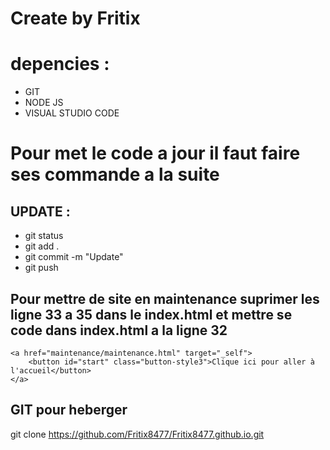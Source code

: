 # Create by Fritix


# depencies :
- GIT
- NODE JS
- VISUAL STUDIO CODE


# Pour met le code a jour il faut faire ses commande a la suite 
## UPDATE : 

- git status
- git add .
- git commit -m "Update" 
- git push


## Pour mettre de site en maintenance suprimer les ligne 33 a 35 dans le index.html et mettre se code dans index.html a la ligne 32 
    
    
    <a href="maintenance/maintenance.html" target="_self">
        <button id="start" class="button-style3">Clique ici pour aller à l'accueil</button>
    </a> 

## GIT pour heberger 

git clone https://github.com/Fritix8477/Fritix8477.github.io.git